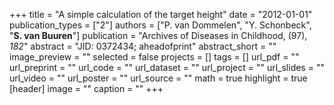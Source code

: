 +++
title = "A simple calculation of the target height"
date = "2012-01-01"
publication_types = ["2"]
authors = ["P. van Dommelen", "Y. Schonbeck", "**S. van Buuren**"]
publication = "Archives of Diseases in Childhood, (97), _182_"
abstract = "JID: 0372434; aheadofprint"
abstract_short = ""
image_preview = ""
selected = false
projects = []
tags = []
url_pdf = ""
url_preprint = ""
url_code = ""
url_dataset = ""
url_project = ""
url_slides = ""
url_video = ""
url_poster = ""
url_source = ""
math = true
highlight = true
[header]
image = ""
caption = ""
+++
